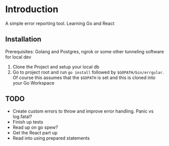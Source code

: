 # Introduction
A simple error reporting tool. Learning Go and React

## Installation
Prerequisites: Golang and Postgres, ngrok or some other tunneling software for local dev
1. Clone the Project and setup your local db
2. Go to project root and run `go install` followed by `$GOPATH/bin/errgular`. Of course this assumes that the `$GOPATH` is set and this is cloned into your Go Workspace

## TODO
* Create custom errors to throw and improve error handling. Panic vs log.fatal?
* Finish up tests
* Read up on go spew?
* Get the React part up
* Read into using prepared statements